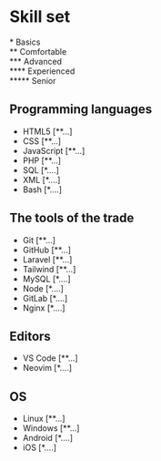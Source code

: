 # Skill set 
\* Basics  
\*\* Comfortable  
\*\*\* Advanced    
\*\*\*\* Experienced  
\*\*\*\*\* Senior

## Programming languages
- HTML5 [**...]
- CSS [**...]
- JavaScript [**...]
- PHP [**...]
- SQL [*....]
- XML [*....]
- Bash [*....]

## The tools of the trade
- Git [**...]
- GitHub [**...]
- Laravel [**...]
- Tailwind [**...]
- MySQL [*....]
- Node [*....]
- GitLab [*....]
- Nginx [*....]

## Editors
- VS Code [**...]
- Neovim [*....]

## OS
- Linux [**...]
- Windows [**...]
- Android [*....]
- iOS [*....]

<!-- For more details see [Basic writing and formatting syntax](https://docs.github.com/en/github/writing-on-github/getting-started-with-writing-and-formatting-on-github/basic-writing-and-formatting-syntax).
Having trouble with Pages? Check out our [documentation](https://docs.github.com/categories/github-pages-basics/). -->
